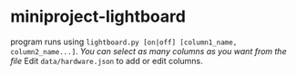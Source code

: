 # miniproject-lightboard
program runs using `lightboard.py [on|off] [column1_name, column2_name...]`.
*You can select as many columns as you want from the file*
Edit `data/hardware.json` to add or edit columns.
